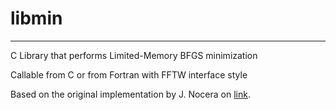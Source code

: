 # libmin

---

C Library that performs Limited-Memory BFGS minimization 

Callable from C or from Fortran with FFTW interface style

Based on the original implementation by J. Nocera on [link](http://www.netlib.org).

